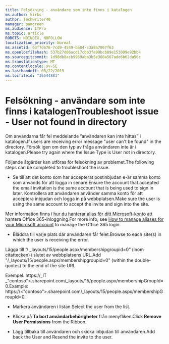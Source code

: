 ```yaml
---
title: Felsökning - användare som inte finns i katalogen
ms.author: kirks
author: Techwriter40
manager: pamgreen
ms.audience: ITPro
ms.topic: article
ROBOTS: NOINDEX, NOFOLLOW
localization_priority: Normal
ms.assetid: 63f7d676-7cd9-4549-ba84-c3a8a7867f63
ms.openlocfilehash: 537b27d06acd17cbb3fe99bcb89e153099e92bb4
ms.sourcegitcommit: 1d98db8acb9959aba3b5e308a567ade6b62da56c
ms.translationtype: MT
ms.contentlocale: sv-SE
ms.lasthandoff: 08/22/2019
ms.locfileid: "36544881"
---
```

# <a name="troubleshoot-issue---user-not-found-in-directory"></a><span data-ttu-id="59db7-102">Felsökning - användare som inte finns i katalogen</span><span class="sxs-lookup"><span data-stu-id="59db7-102">Troubleshoot issue - User not found in directory</span></span>

<span data-ttu-id="59db7-103">Om användarna får fel meddelande ”användaren kan inte hittas” i katalogen.</span><span class="sxs-lookup"><span data-stu-id="59db7-103">If users are receiving error message "user can't be found" in the directory.</span></span> <span data-ttu-id="59db7-104">Försök igen om den typ av fråga användaren inte är i katalogen.</span><span class="sxs-lookup"><span data-stu-id="59db7-104">Please try again where the Issue Type is User not in directory.</span></span>

<span data-ttu-id="59db7-105">Följande åtgärder kan utföras för felsökning av problemet.</span><span class="sxs-lookup"><span data-stu-id="59db7-105">The following steps can be completed to troubleshoot the issue.</span></span>

- <span data-ttu-id="59db7-106">Se till att det konto som har accepterat postinbjudan e-är samma konto som används för att logga in senare.</span><span class="sxs-lookup"><span data-stu-id="59db7-106">Ensure the account that accepted the email invitation is the same account that is being used to sign in later.</span></span> <span data-ttu-id="59db7-107">Kontrollera att användaren använder samma konto för att acceptera inbjudan och logga in på webbplatsen.</span><span class="sxs-lookup"><span data-stu-id="59db7-107">Make sure the user is using the same account to accept the invite and sign into the site.</span></span> 

<span data-ttu-id="59db7-108">Mer information finns i [hur du hanterar alias för ditt Microsoft-konto</a> att hantera Office 365-inloggning](https://support.microsoft.com/help/12407/microsoft-account-how-to-manage-aliases).</span><span class="sxs-lookup"><span data-stu-id="59db7-108">For more info, see [How to manage aliases for your Microsoft account</a> to manage the Office 365 login](https://support.microsoft.com/help/12407/microsoft-account-how-to-manage-aliases).</span></span> 

- <span data-ttu-id="59db7-109">Bläddra till varje plats där användaren får felet.</span><span class="sxs-lookup"><span data-stu-id="59db7-109">Browse to each site(s) in which the user is receiving the error.</span></span> 

<span data-ttu-id="59db7-110">Lägga till ”/ _layouts/15/people.aspx/membershipgroupid=0” (inom citattecken) i slutet av webbplatsens URL.</span><span class="sxs-lookup"><span data-stu-id="59db7-110">Add "/_layouts/15/people.aspx/membershipgroupid=0" (within the double-quotes) to the end of the site URL.</span></span> 

<span data-ttu-id="59db7-111">Exempel: https://_lT _"contoso">.sharepoint.com/_layouts/15/people.aspx/membershipGroupId=0.</span><span class="sxs-lookup"><span data-stu-id="59db7-111">Example: https://<"contoso">.sharepoint.com/_layouts/15/people.aspx/membershipGroupId=0.</span></span>

- <span data-ttu-id="59db7-112">Markera användaren i listan.</span><span class="sxs-lookup"><span data-stu-id="59db7-112">Select the user from the list.</span></span>

- <span data-ttu-id="59db7-113">Klicka på **Ta bort användarbehörigheter** från menyfliken.</span><span class="sxs-lookup"><span data-stu-id="59db7-113">Click **Remove User Permissions** from the Ribbon.</span></span> 
-  <span data-ttu-id="59db7-114">Lägg tillbaka till användaren och skicka inbjudan till användaren.</span><span class="sxs-lookup"><span data-stu-id="59db7-114">Add back the User and Resend the invite to the user.</span></span>

